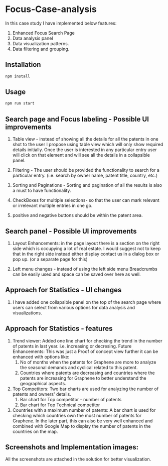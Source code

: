 # Focus-Case-analysis

In this case study I have implemented below features:
1. Enhanced Focus Search Page
2. Data analysis panel 
3. Data visualization patterns.
4. Data filtering and grouping. 

## Installation

```bash
npm install
```

## Usage

```bash
npm run start
```

##  Search page and Focus labeling - Possible UI improvements

1. Table view - instead of showing all the details for all the patents in one shot to the user I propose using table view which will only show required details initially. Once the user is interested in any particular entry user will click on that element and will see all the details in a collapsible panel.

2. Filtering  - The user should be provided the functionality to search for a particular entry. (i.e. search by owner name, patent title, country, etc.)

3. Sorting and Paginations - Sorting and pagination of all the results is also a must to have functionality.

4. CheckBoxes for multiple selections- so that the user can mark relevant or irrelevant multiple entries in one go.

5. positive and negative buttons should be within the patent area.

##  Search panel - Possible UI improvements

1. Layout Enhancements: in the page layout there is a section on the right side which is occupying a lot of real estate. I would suggest not to keep that in the right side instead either display contact us in a dialog box or pop up. (or a separate page for this)

2. Left menu changes - instead of using the left side menu Breadcrumbs can be easily used and space can be saved over here as well.

## Approach for Statistics - UI changes

1. I have added one collapsible panel on the top of the search page where users can select from various options for data analysis and visualizations.

## Approach for Statistics - features


1. Trend viewer: Added one line chart for checking the trend in the number of patents in last year. i.e. increasing or decresing.
Future Enhancements: This was just a Proof of concept view further it can be enhanced with options like:
   1. No of months when the patents for Graphene are more to analyze 
      the seasonal demands and cyclical related to this patent.
   2. Countries where patents are decreasing and countries where the 
      patents are increasing for Graphene to better understand the 
      geographical aspects. 
2. Top Competitors: Two bar charts are used for analyzing the number 
      of patents and owners' details.
    1. Bar chart for Top competitor - number of patents
    2. Bar chart for Top Technical competitor
3. Countries with a maximum number of patents: A bar chart is used for checking which countries own the most number of patents for Graphene. In the later part, this can also be very well enhanced and combined with Google Map to display the number of patents in the countries on the map.
  
## Screenshots and Implementation images:

All the screenshots are attached in the solution for better visualization.
